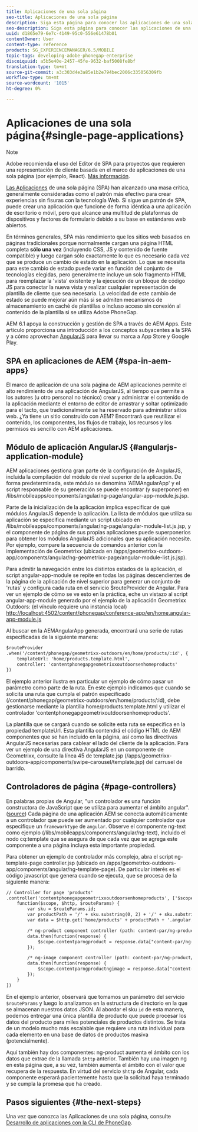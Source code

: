 ```yaml
---
title: Aplicaciones de una sola página
seo-title: Aplicaciones de una sola página
description: Siga esta página para conocer las aplicaciones de una sola página, es decir, puede crear una aplicación que funcione de forma idéntica a una aplicación de escritorio o móvil.
seo-description: Siga esta página para conocer las aplicaciones de una sola página, es decir, puede crear una aplicación que funcione de forma idéntica a una aplicación de escritorio o móvil.
uuid: d1865e79-6e7c-4149-95c0-556e61478b01
contentOwner: User
content-type: reference
products: SG_EXPERIENCEMANAGER/6.5/MOBILE
topic-tags: developing-adobe-phonegap-enterprise
discoiquuid: a5b5e40e-2457-45fe-9632-baf5008fe8bf
translation-type: tm+mt
source-git-commit: a3c303d4e3a85e1b2e794bec2006c335056309fb
workflow-type: tm+mt
source-wordcount: '1015'
ht-degree: 0%

---
```



# Aplicaciones de una sola página{#single-page-applications}

>[!NOTE]
>
>Adobe recomienda el uso del Editor de SPA para proyectos que requieren una representación de cliente basada en el marco de aplicaciones de una sola página (por ejemplo, React). [Más información](/help/sites-developing/spa-overview.md).

[Las Aplicaciones](https://en.wikipedia.org/wiki/Single-page_application)  de una sola página (SPA) han alcanzado una masa crítica, generalmente consideradas como el patrón más efectivo para crear experiencias sin fisuras con la tecnología Web. Si sigue un patrón de SPA, puede crear una aplicación que funcione de forma idéntica a una aplicación de escritorio o móvil, pero que alcance una multitud de plataformas de dispositivos y factores de formulario debido a su base en estándares web abiertos.

En términos generales, SPA más rendimiento que los sitios web basados en páginas tradicionales porque normalmente cargan una página HTML completa **sólo una vez** (incluyendo CSS, JS y contenido de fuente compatible) y luego cargan sólo exactamente lo que es necesario cada vez que se produce un cambio de estado en la aplicación. Lo que se necesita para este cambio de estado puede variar en función del conjunto de tecnologías elegidas, pero generalmente incluye un solo fragmento HTML para reemplazar la &#39;vista&#39; existente y la ejecución de un bloque de código JS para conectar la nueva vista y realizar cualquier representación de plantilla de cliente que sea necesaria. La velocidad de este cambio de estado se puede mejorar aún más si se admiten mecanismos de almacenamiento en caché de plantillas o incluso acceso sin conexión al contenido de la plantilla si se utiliza Adobe PhoneGap.

AEM 6.1 apoya la construcción y gestión de SPA a través de AEM Apps. Este artículo proporciona una introducción a los conceptos subyacentes a la SPA y a cómo aprovechan [AngularJS](https://angularjs.org/) para llevar su marca a App Store y Google Play.

## SPA en aplicaciones de AEM {#spa-in-aem-apps}

El marco de aplicación de una sola página de AEM aplicaciones permite el alto rendimiento de una aplicación de AngularJS, al tiempo que permite a los autores (u otro personal no técnico) crear y administrar el contenido de la aplicación mediante el entorno de editor de arrastrar y soltar optimizado para el tacto, que tradicionalmente se ha reservado para administrar sitios web. ¿Ya tiene un sitio construido con AEM? Encontrará que reutilizar el contenido, los componentes, los flujos de trabajo, los recursos y los permisos es sencillo con AEM aplicaciones.

## Módulo de aplicación AngularJS {#angularjs-application-module}

AEM aplicaciones gestiona gran parte de la configuración de AngularJS, incluida la compilación del módulo de nivel superior de la aplicación. De forma predeterminada, este módulo se denomina &#39;AEMAngularApp&#39; y el script responsable de su generación se puede encontrar (y superponer) en /libs/mobileapps/components/angular/ng-page/angular-app-module.js.jsp.

Parte de la inicialización de la aplicación implica especificar de qué módulos AngularJS depende la aplicación. La lista de módulos que utiliza su aplicación se especifica mediante un script ubicado en /libs/mobileapps/components/angular/ng-page/angular-module-list.js.jsp, y el componente de página de sus propias aplicaciones puede superponerlos para obtener los módulos AngularJS adicionales que su aplicación necesite. Por ejemplo, compare la secuencia de comandos anterior con la implementación de Geometrixx (ubicada en /apps/geometrixx-outdoors-app/components/angular/ng-geometrixx-page/angular-module-list.js.jsp).

Para admitir la navegación entre los distintos estados de la aplicación, el script angular-app-module se repite en todas las páginas descendientes de la página de la aplicación de nivel superior para generar un conjunto de &#39;rutas&#39; y configura cada ruta en el servicio $routeProvider de Angular. Para ver un ejemplo de cómo se ve esto en la práctica, eche un vistazo al script angular-app-module generado por el ejemplo de la aplicación Geometrixx Outdoors: (el vínculo requiere una instancia local) [http://localhost:4502/content/phonegap/conference-app/en/home.angular-app-module.js](http://localhost:4502/content/phonegap/conference-app/en/home.angular-app-module.js)

Al buscar en la AEMAngularApp generada, encontrará una serie de rutas especificadas de la siguiente manera:

```xml
$routeProvider
.when('/content/phonegap/geometrixx-outdoors/en/home/products/:id', {
    templateUrl: 'home/products.template.html',
    controller: 'contentphonegapgeometrixxoutdoorsenhomeproducts'
})
```

El ejemplo anterior ilustra en particular un ejemplo de cómo pasar un parámetro como parte de la ruta. En este ejemplo indicamos que cuando se solicita una ruta que cumpla el patrón especificado (/content/phonegap/geometrixx-outdoors/en/home/products/:id), debe gestionarse mediante la plantilla home/products.template.html y utilizar el controlador &#39;contentphonegapgeometrixoutdoorsenhomeproducts&#39;.

La plantilla que se cargará cuando se solicite esta ruta se especifica en la propiedad templateUrl. Esta plantilla contendrá el código HTML de AEM componentes que se han incluido en la página, así como las directivas AngularJS necesarias para cablear el lado del cliente de la aplicación. Para ver un ejemplo de una directiva AngularJS en un componente de Geometrixx, consulte la línea 45 de template.jsp (/apps/geometrixx-outdoors-app/components/swipe-carousel/template.jsp) del carrusel de barrido.

## Controladores de página {#page-controllers}

En palabras propias de Angular, &quot;un controlador es una función constructora de JavaScript que se utiliza para aumentar el ámbito angular&quot;. ([source](https://docs.angularjs.org/guide/controller)) Cada página de una aplicación AEM se conecta automáticamente a un controlador que puede ser aumentado por cualquier controlador que especifique un `frameworkType` de `angular`. Observe el componente ng-text como ejemplo (/libs/mobileapps/components/angular/ng-text), incluido el nodo cq:template que se asegura de que cada vez que se agrega este componente a una página incluya esta importante propiedad.

Para obtener un ejemplo de controlador más complejo, abra el script ng-template-page controller.jsp (ubicado en /apps/geometrixx-outdoors-app/components/angular/ng-template-page). De particular interés es el código javascript que genera cuando se ejecuta, que se procesa de la siguiente manera:

```xml
// Controller for page 'products'
.controller('contentphonegapgeometrixxoutdoorsenhomeproducts', ['$scope', '$http', '$routeParams',
    function($scope, $http, $routeParams) {
        var sku = $routeParams.id;
        var productPath = '/' + sku.substring(0, 2) + '/' + sku.substring(0, 4) + '/' + sku;
        var data = $http.get('home/products' + productPath + '.angular.json' + cacheKiller);

        /* ng-product component controller (path: content-par/ng-product) */
        data.then(function(response) {
            $scope.contentparngproduct = response.data["content-par/ng-product"].items;
        });

        /* ng-image component controller (path: content-par/ng-product/ng-image) */
        data.then(function(response) {
            $scope.contentparngproductngimage = response.data["content-par/ng-product/ng-image"].items;
        });
    }
])
```

En el ejemplo anterior, observará que tomamos un parámetro del servicio `$routeParams` y luego lo analizamos en la estructura de directorio en la que se almacenan nuestros datos JSON. Al abordar el sku `id` de esta manera, podemos entregar una única plantilla de producto que puede procesar los datos del producto para miles potenciales de productos distintos. Se trata de un modelo mucho más escalable que requiere una ruta individual para cada elemento en una base de datos de productos masiva (potencialmente).

Aquí también hay dos componentes: ng-product aumenta el ámbito con los datos que extrae de la llamada `$http` anterior. También hay una imagen ng en esta página que, a su vez, también aumenta el ámbito con el valor que recupera de la respuesta. En virtud del servicio `$http` de Angular, cada componente esperará pacientemente hasta que la solicitud haya terminado y se cumpla la promesa que ha creado.

## Pasos siguientes {#the-next-steps}

Una vez que conozca las Aplicaciones de una sola página, consulte [Desarrollo de aplicaciones con la CLI de PhoneGap](/help/mobile/phonegap-apps-pg-cli.md).
